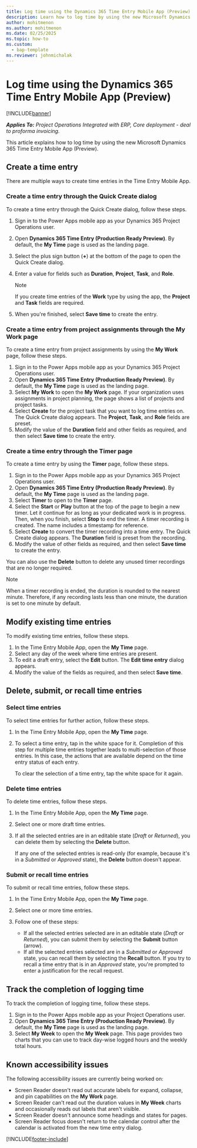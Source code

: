 ```yaml
---
title: Log time using the Dynamics 365 Time Entry Mobile App (Preview)
description: Learn how to log time by using the new Microsoft Dynamics 365 Time Entry Mobile App (Preview).
author: mohitmenon
ms.author: mohitmenon
ms.date: 02/25/2025
ms.topic: how-to
ms.custom: 
  - bap-template
ms.reviewer: johnmichalak
---
```


# Log time using the Dynamics 365 Time Entry Mobile App (Preview)

[!INCLUDE[banner](../includes/banner.md)]

_**Applies To:** Project Operations Integrated with ERP, Core deployment - deal to proforma invoicing._

This article explains how to log time by using the new Microsoft Dynamics 365 Time Entry Mobile App (Preview).

## Create a time entry

There are multiple ways to create time entries in the Time Entry Mobile App.

### Create a time entry through the Quick Create dialog

To create a time entry through the Quick Create dialog, follow these steps.

1. Sign in to the Power Apps mobile app as your Dynamics 365 Project Operations user.
1. Open **Dynamics 365 Time Entry (Production Ready Preview)**. By default, the **My Time** page is used as the landing page.
1. Select the plus sign button (**&plus;**) at the bottom of the page to open the Quick Create dialog.
1. Enter a value for fields such as **Duration**, **Project**, **Task**, and **Role**.

    > [!NOTE]
    > If you create time entries of the **Work** type by using the app, the **Project** and **Task** fields are required.

1. When you're finished, select **Save time** to create the entry.

### Create a time entry from project assignments through the My Work page

To create a time entry from project assignments by using the **My Work** page, follow these steps.

1. Sign in to the Power Apps mobile app as your Dynamics 365 Project Operations user.
1. Open **Dynamics 365 Time Entry (Production Ready Preview)**. By default, the **My Time** page is used as the landing page.
1. Select **My Work** to open the **My Work** page. If your organization uses assignments in project planning, the page shows a list of projects and project tasks.
1. Select **Create** for the project task that you want to log time entries on. The Quick Create dialog appears. The **Project**, **Task**, and **Role** fields are preset.
1. Modify the value of the **Duration** field and other fields as required, and then select **Save time** to create the entry.

### Create a time entry through the Timer page

To create a time entry by using the **Timer** page, follow these steps.

1. Sign in to the Power Apps mobile app as your Dynamics 365 Project Operations user.
1. Open **Dynamics 365 Time Entry (Production Ready Preview)**. By default, the **My Time** page is used as the landing page.
1. Select **Timer** to open to the **Timer** page.
1. Select the **Start** or **Play** button at the top of the page to begin a new timer. Let it continue for as long as your dedicated work is in progress. Then, when you finish, select **Stop** to end the timer. A timer recording is created. The name includes a timestamp for reference.
1. Select **Create** to convert the timer recording into a time entry. The Quick Create dialog appears. The **Duration** field is preset from the recording.
1. Modify the value of other fields as required, and then select **Save time** to create the entry.

You can also use the **Delete** button to delete any unused timer recordings that are no longer required.

> [!NOTE]
> When a timer recording is ended, the duration is rounded to the nearest minute. Therefore, if any recording lasts less than one minute, the duration is set to one minute by default.

## Modify existing time entries

To modify existing time entries, follow these steps.

1. In the Time Entry Mobile App, open the **My Time** page.
1. Select any day of the week where time entries are present.
1. To edit a draft entry, select the **Edit** button. The **Edit time entry** dialog appears.
1. Modify the value of the fields as required, and then select **Save time**.

## Delete, submit, or recall time entries

### Select time entries

To select time entries for further action, follow these steps.

1. In the Time Entry Mobile App, open the **My Time** page.
1. To select a time entry, tap in the white space for it. Completion of this step for multiple time entries together leads to multi-selection of those entries. In this case, the actions that are available depend on the time entry status of each entry.

    To clear the selection of a time entry, tap the white space for it again.

### Delete time entries

To delete time entries, follow these steps.

1. In the Time Entry Mobile App, open the **My Time** page.
1. Select one or more draft time entries.
1. If all the selected entries are in an editable state (*Draft* or *Returned*), you can delete them by selecting the **Delete** button.

    If any one of the selected entries is read-only (for example, because it's in a *Submitted* or *Approved* state), the **Delete** button doesn't appear.

### Submit or recall time entries

To submit or recall time entries, follow these steps.

1. In the Time Entry Mobile App, open the **My Time** page.
1. Select one or more time entries.
1. Follow one of these steps:

    - If all the selected entries selected are in an editable state (*Draft* or *Returned*), you can submit them by selecting the **Submit** button (arrow).
    - If all the selected entries selected are in a *Submitted* or *Approved* state, you can recall them by selecting the **Recall** button. If you try to recall a time entry that is in an *Approved* state, you're prompted to enter a justification for the recall request.

## Track the completion of logging time

To track the completion of logging time, follow these steps.

1. Sign in to the Power Apps mobile app as your Project Operations user.
1. Open **Dynamics 365 Time Entry (Production Ready Preview)**. By default, the **My Time** page is used as the landing page.
1. Select **My Week** to open the **My Week** page. This page provides two charts that you can use to track day-wise logged hours and the weekly total hours.

## Known accessibility issues

The following accessibility issues are currently being worked on:

- Screen Reader doesn't read out accurate labels for expand, collapse, and pin capabilities on the **My Work** page.
- Screen Reader can't read out the duration values in **My Week** charts and occasionally reads out labels that aren't visible.
- Screen Reader doesn't announce some headings and states for pages.
- Screen Reader focus doesn't return to the calendar control after the calendar is activated from the new time entry dialog.

[!INCLUDE[footer-include](../includes/footer-banner.md)]
